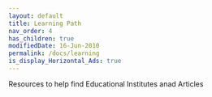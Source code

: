 ```yaml
---
layout: default
title: Learning Path
nav_order: 4
has_children: true
modifiedDate: 16-Jun-2010
permalink: /docs/learning
is_display_Horizontal_Ads: true
---
```


Resources to help find Educational Institutes anad Articles
